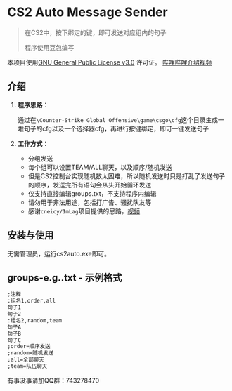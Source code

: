 ﻿# CS2 Auto Message Sender

> 在CS2中，按下绑定的键，即可发送对应组内的句子
>
> 程序使用豆包编写

本项目使用[GNU General Public License v3.0](LICENSE) 许可证。
[哔哩哔哩介绍视频](https://www.bilibili.com/video/BV1oo8dz2Evt)

## 介绍

1. **程序思路**：
   
   通过在`\Counter-Strike Global Offensive\game\csgo\cfg`这个目录生成一堆句子的cfg以及一个选择器cfg，再进行按键绑定，即可一键发送句子

2. **工作方式**：
   
   - 分组发送
   - 每个组可以设置TEAM/ALL聊天，以及顺序/随机发送
   - 但是CS2控制台实现随机数太困难，所以随机发送时只是打乱了发送句子的顺序，发送完所有语句会从头开始循环发送
   - 仅支持直接编辑groups.txt，不支持程序内编辑
   - 请勿用于非法用途，包括打广告、骚扰队友等
   - 感谢`cneicy/ImLag`项目提供的思路，[视频](https://www.bilibili.com/video/BV1gNTgzLEKV)

## 安装与使用

无需管理员，运行cs2auto.exe即可。

## groups-e.g..txt - 示例格式

```txt
;注释
:组名1,order,all
句子1
句子2
:组名2,random,team
句子A
句子B
句子C
;order=顺序发送
;random=随机发送
;all=全部聊天
;team=队伍聊天
```
有事没事请加QQ群：743278470

